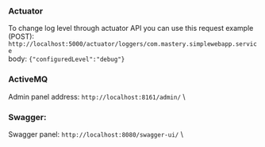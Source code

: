 ### Actuator
To change log level through actuator API you can use this request example (POST): \
`http://localhost:5000/actuator/loggers/com.mastery.simplewebapp.service` \
body: `{"configuredLevel":"debug"}`

### ActiveMQ
Admin panel address: `http://localhost:8161/admin/` \

### Swagger:
Swagger panel: `http://localhost:8080/swagger-ui/` \




